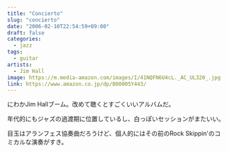 ```yaml
---
title: "Concierto"
slug: "concierto"
date: "2006-02-10T22:54:59+09:00"
draft: false
categories:
  - jazz
tags: 
  - guitar
artists:
  - Jim Hall
image: https://m.media-amazon.com/images/I/41NQFN6U4cL._AC_UL320_.jpg
link: https://www.amazon.co.jp/dp/B00005Y443/
---
```

にわかJim Hallブーム。改めて聴くとすごくいいアルバムだ。
<!--more-->
年代的にもジャズの過渡期に位置しているし、白っぽいセッションがまたいい。

目玉はアランフェス協奏曲だろうけど、個人的にはその前のRock Skippin'のコミカルな演奏がすき。 

